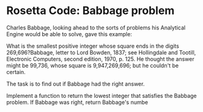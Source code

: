 # Rosetta Code: Babbage problem



Charles Babbage, looking ahead to the sorts of problems his Analytical Engine would be able to solve, gave this example:

What is the smallest positive integer whose square ends in the digits 269,696?Babbage, letter to Lord Bowden, 1837; see Hollingdale and Tootill, Electronic Computers, second edition, 1970, p. 125. He thought the answer might be 99,736, whose square is 9,947,269,696; but he couldn't be certain.

The task is to find out if Babbage had the right answer.

Implement a function to return the lowest integer that satisfies the Babbage problem. If Babbage was right, return Babbage's numbe
